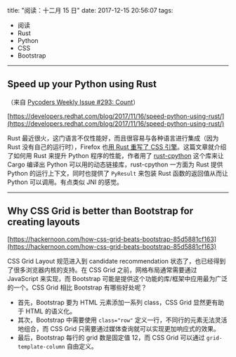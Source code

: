 title: "阅读：十二月 15 日"
date: 2017-12-15 20:56:07
tags:
- 阅读
- Rust
- Python
- CSS
- Bootstrap
---

## Speed up your Python using Rust

（来自 [Pycoders Weekly Issue #293: Count](http://mailchi.mp/pycoders/pycoders-weekly-issue-263-source-209773)）

[https://developers.redhat.com/blog/2017/11/16/speed-python-using-rust/](https://developers.redhat.com/blog/2017/11/16/speed-python-using-rust/)

Rust 最近很火，这门语言不仅性能好，而且很容易与各种语言进行集成（因为 Rust 没有自己的运行时），Firefox 也[用 Rust 重写了 CSS 引擎](https://hacks.mozilla.org/2017/08/inside-a-super-fast-css-engine-quantum-css-aka-stylo/)。这篇文章就介绍了如何用 Rust 来提升 Python 程序的性能，作者用了 [rust-cpython](https://github.com/dgrunwald/rust-cpython) 这个库来让 Cargo 编译出 Python 可以用的动态链接库，rust-cpython 一方面为 Rust 提供 Python 的运行上下文，同时也提供了 `PyResult` 来包装 Rust 函数的返回值从而让 Python 可以调用。有点类似 JNI 的感觉。

- - -

## Why CSS Grid is better than Bootstrap for creating layouts

[https://hackernoon.com/how-css-grid-beats-bootstrap-85d5881cf163](https://hackernoon.com/how-css-grid-beats-bootstrap-85d5881cf163)

CSS Grid Layout 规范进入到 candidate recommendation 状态了，也已经得到了很多浏览器内核的支持。在 CSS Grid 之前，网格布局通常需要通过 JavaScript 来实现，而 Bootstrap 可能是提供这个功能的库/框架中应用最为广泛的一个。CSS Grid 相比 Bootstrap 有哪些好处呢？

- 首先，Bootstrap 要为 HTML 元素添加一系列 class，CSS Grid 显然更有助于 HTML 的语义化。
- 其次，Bootstrap 中需要使用 `class="row"` 定义一行，不同行的元素无法灵活地组合，而 CSS Grid 只需要通过媒体查询就可以实现更加响应式的效果。
- 最后，Bootstrap 每行的 grid 数是固定值 12，而 CSS Grid 可以通过 `grid-template-column` 自由定义。
